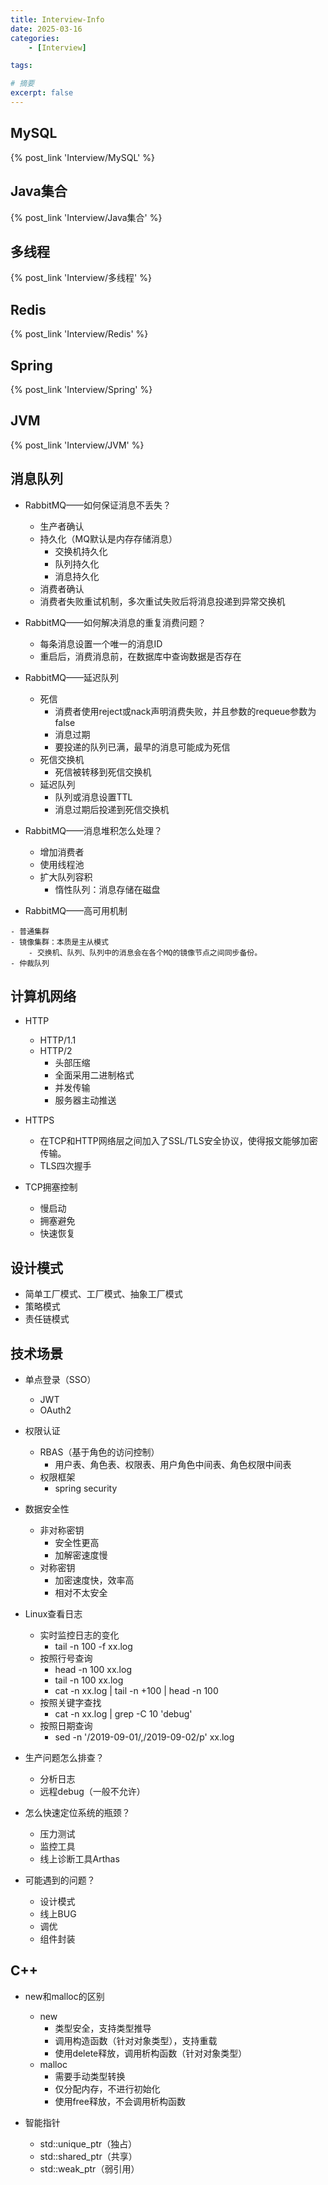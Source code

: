 ```yaml
---
title: Interview-Info
date: 2025-03-16
categories: 
    - [Interview]

tags: 

# 摘要
excerpt: false
---
```



## MySQL
{% post_link 'Interview/MySQL' %}

## Java集合
{% post_link 'Interview/Java集合' %}

## 多线程
{% post_link 'Interview/多线程' %}

## Redis
{% post_link 'Interview/Redis' %}

## Spring
{% post_link 'Interview/Spring' %}

## JVM
{% post_link 'Interview/JVM' %}

## 消息队列
- RabbitMQ——如何保证消息不丢失？
    - 生产者确认
    - 持久化（MQ默认是内存存储消息）
        - 交换机持久化
        - 队列持久化
        - 消息持久化
    - 消费者确认
    - 消费者失败重试机制，多次重试失败后将消息投递到异常交换机

- RabbitMQ——如何解决消息的重复消费问题？
    - 每条消息设置一个唯一的消息ID
    - 重启后，消费消息前，在数据库中查询数据是否存在

- RabbitMQ——延迟队列
    - 死信
        - 消费者使用reject或nack声明消费失败，并且参数的requeue参数为false
        - 消息过期
        - 要投递的队列已满，最早的消息可能成为死信
    - 死信交换机
        - 死信被转移到死信交换机
    - 延迟队列
        - 队列或消息设置TTL
        - 消息过期后投递到死信交换机

- RabbitMQ——消息堆积怎么处理？
    - 增加消费者
    - 使用线程池
    - 扩大队列容积
        - 惰性队列：消息存储在磁盘

- RabbitMQ——高可用机制
<!-- TODO -->
    - 普通集群
    - 镜像集群：本质是主从模式
        - 交换机、队列、队列中的消息会在各个MQ的镜像节点之间同步备份。
    - 仲裁队列

## 计算机网络
- HTTP
    - HTTP/1.1
    - HTTP/2
        - 头部压缩
        - 全面采用二进制格式
        - 并发传输
        - 服务器主动推送
- HTTPS
    - 在TCP和HTTP网络层之间加入了SSL/TLS安全协议，使得报文能够加密传输。
    - TLS四次握手

- TCP拥塞控制
    - 慢启动
    - 拥塞避免
    - 快速恢复

## 设计模式
- 简单工厂模式、工厂模式、抽象工厂模式
- 策略模式
- 责任链模式

## 技术场景
- 单点登录（SSO）
    - JWT
    - OAuth2
- 权限认证
    - RBAS（基于角色的访问控制）
        - 用户表、角色表、权限表、用户角色中间表、角色权限中间表
    - 权限框架
        - spring security
- 数据安全性
    - 非对称密钥
        - 安全性更高
        - 加解密速度慢
    - 对称密钥
        - 加密速度快，效率高
        - 相对不太安全

- Linux查看日志
    - 实时监控日志的变化
        - tail -n 100 -f xx.log
    - 按照行号查询
        - head -n 100 xx.log
        - tail -n 100 xx.log
        - cat -n xx.log | tail -n +100 | head -n 100
    - 按照关键字查找
        - cat -n xx.log | grep -C 10 'debug'
    - 按照日期查询
        - sed -n '/2019-09-01/,/2019-09-02/p' xx.log

- 生产问题怎么排查？
    - 分析日志
    - 远程debug（一般不允许）

- 怎么快速定位系统的瓶颈？
    - 压力测试
    - 监控工具
    - 线上诊断工具Arthas

- 可能遇到的问题？
    - 设计模式
    - 线上BUG
    - 调优
    - 组件封装

## C++
- new和malloc的区别
    - new
        - 类型安全，支持类型推导
        - 调用构造函数（针对对象类型），支持重载
        - 使用delete释放，调用析构函数（针对对象类型）
    - malloc
        - 需要手动类型转换
        - 仅分配内存，不进行初始化
        - 使用free释放，不会调用析构函数

- 智能指针
    - std::unique_ptr（独占）
    - std::shared_ptr（共享）
    - std::weak_ptr（弱引用）